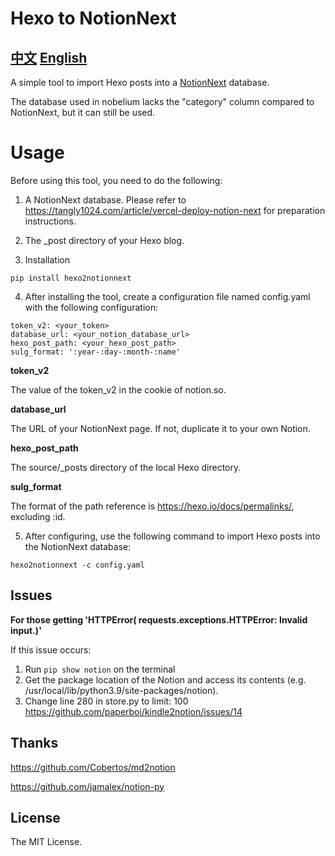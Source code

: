 # Hexo to NotionNext

## [中文](README.md) [English](README.EN.md)

A simple tool to import Hexo posts into a [NotionNext](https://github.com/tangly1024/NotionNext) database.

The database used in nobelium lacks the "category" column compared to NotionNext, but it can still be used.

# Usage

Before using this tool, you need to do the following:

1. A NotionNext database. Please refer to https://tangly1024.com/article/vercel-deploy-notion-next for preparation instructions.

2. The _post directory of your Hexo blog.

3. Installation

```
pip install hexo2notionnext 
```


4. After installing the tool, create a configuration file named config.yaml with the following configuration:

```
token_v2: <your_token>
database_url: <your_notion_database_url>
hexo_post_path: <your_hexo_post_path>
sulg_format: ':year-:day-:month-:name'
```
**token_v2**

The value of the token_v2 in the cookie of notion.so.

**database_url**

The URL of your NotionNext page. If not, duplicate it to your own Notion.

**hexo_post_path**

The source/_posts directory of the local Hexo directory.

**sulg_format**

The format of the path reference is https://hexo.io/docs/permalinks/, excluding :id.

5. After configuring, use the following command to import Hexo posts into the NotionNext database:

```
hexo2notionnext -c config.yaml 
```

## Issues

**For those getting 'HTTPError( requests.exceptions.HTTPError: Invalid input.)'**

If this issue occurs:

1. Run `pip show notion` on the terminal
2. Get the package location of the Notion and access its contents (e.g. /usr/local/lib/python3.9/site-packages/notion).
3. Change line 280 in store.py to limit: 100
https://github.com/paperboi/kindle2notion/issues/14

## Thanks

https://github.com/Cobertos/md2notion

https://github.com/jamalex/notion-py

## License

The MIT License.